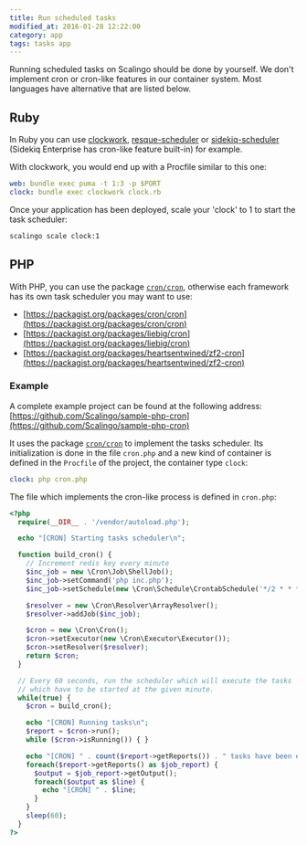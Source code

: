 ```yaml
---
title: Run scheduled tasks
modified_at: 2016-01-28 12:22:00
category: app
tags: tasks app
---
```


Running scheduled tasks on Scalingo should be done by yourself. We don't
implement cron or cron-like features in our container system. Most languages
have alternative that are listed below.  

## Ruby

In Ruby you can use [clockwork](http://rubygems.org/gems/clockwork),
[resque-scheduler](https://rubygems.org/gems/resque-scheduler) or
[sidekiq-scheduler](https://rubygems.org/gems/sidekiq-scheduler) (Sidekiq
Enterprise has cron-like feature built-in) for example.

With clockwork, you would end up with a Procfile similar to this one:

```yaml
web: bundle exec puma -t 1:3 -p $PORT
clock: bundle exec clockwork clock.rb
```

Once your application has been deployed, scale your 'clock' to 1 to start the task
scheduler:

```bash
scalingo scale clock:1
```

## PHP

With PHP, you can use the package [`cron/cron`](https://github.com/Cron/Cron),
otherwise each framework has its own task scheduler you may want to use:

* [https://packagist.org/packages/cron/cron](https://packagist.org/packages/cron/cron)
* [https://packagist.org/packages/liebig/cron](https://packagist.org/packages/liebig/cron)
* [https://packagist.org/packages/heartsentwined/zf2-cron](https://packagist.org/packages/heartsentwined/zf2-cron)

### Example

A complete example project can be found at the following address:
[https://github.com/Scalingo/sample-php-cron](https://github.com/Scalingo/sample-php-cron)

It uses the package [`cron/cron`](https://github.com/Cron/Cron) to implement the tasks scheduler.
Its initialization is done in the file `cron.php` and a new kind of container is defined in the
`Procfile` of the project, the container type `clock`:

```yaml
clock: php cron.php
```

The file which implements the cron-like process is defined in `cron.php`:

```php
<?php
  require(__DIR__ . '/vendor/autoload.php');

  echo "[CRON] Starting tasks scheduler\n";

  function build_cron() {
    // Increment redis key every minute
    $inc_job = new \Cron\Job\ShellJob();
    $inc_job->setCommand('php inc.php');
    $inc_job->setSchedule(new \Cron\Schedule\CrontabSchedule('*/2 * * * *'));

    $resolver = new \Cron\Resolver\ArrayResolver();
    $resolver->addJob($inc_job);

    $cron = new \Cron\Cron();
    $cron->setExecutor(new \Cron\Executor\Executor());
    $cron->setResolver($resolver);
    return $cron;
  }

  // Every 60 seconds, run the scheduler which will execute the tasks
  // which have to be started at the given minute.
  while(true) {
    $cron = build_cron();

    echo "[CRON] Running tasks\n";
    $report = $cron->run();
    while ($cron->isRunning()) { }

    echo "[CRON] " . count($report->getReports()) . " tasks have been executed\n";
    foreach($report->getReports() as $job_report) {
      $output = $job_report->getOutput();
      foreach($output as $line) {
        echo "[CRON] " . $line;
      }
    }
    sleep(60);
  }
?>
```
